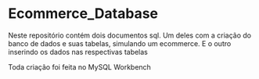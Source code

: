# Ecommerce_Database

Neste repositório contém dois documentos sql. Um deles com a criação do banco de dados e suas tabelas, simulando um ecommerce. E o outro inserindo os dados nas respectivas tabelas

Toda criação foi feita no MySQL Workbench
